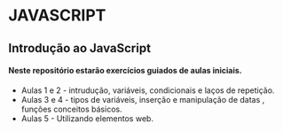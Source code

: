 # JAVASCRIPT
## Introdução ao JavaScript


#### Neste repositório estarão exercícios guiados de aulas iniciais. 
- Aulas 1 e 2 - intrudução, variáveis, condicionais e laços de repetição. 
- Aulas 3 e 4 - tipos de variáveis, inserção e manipulação de datas , funções conceitos básicos. 
- Aulas 5 -  Utilizando elementos web. 
